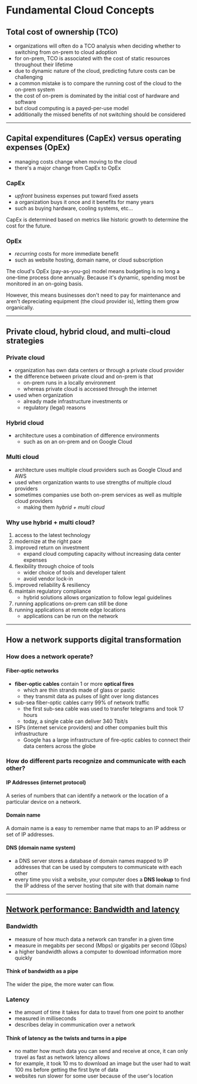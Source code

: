 # Fundamental Cloud Concepts

## Total cost of ownership (TCO)

- organizations will often do a TCO analysis when deciding whether to switching from on-prem to cloud adoption
- for on-prem, TCO is associated with the cost of static resources throughout their lifetime
- due to dynamic nature of the cloud, predicting future costs can be challenging
- a common mistake is to compare the running cost of the cloud to the on-prem system
- the cost of on-prem is dominated by the initial cost of hardware and software
- but cloud computing is a payed-per-use model
- additionally the missed benefits of not switching should be considered

----

## Capital expenditures (CapEx) versus operating expenses (OpEx)

- managing costs change when moving to the cloud
- there's a major change from CapEx to OpEx

### CapEx

- *upfront* business expenses put toward fixed assets
- a organization buys it once and it benefits for many years
- such as buying hardware, cooling systems, etc...

CapEx is determined based on metrics like historic growth to determine the cost for the future.

### OpEx

- *recurring* costs for more immediate benefit
- such as website hosting, domain name, or cloud subscription

The cloud's OpEx (pay-as-you-go) model means budgeting is no long a one-time process done annually. Because it's dynamic, spending most be monitored in an on-going basis.

However, this means businesses don't need to pay for maintenance and aren't depreciating equipment (the cloud provider is), letting them grow organically.

---

## Private cloud, hybrid cloud, and multi-cloud strategies

### Private cloud

- organization has own data centers or through a private cloud provider
- the difference between private cloud and on-prem is that 
  - on-prem runs in a locally environment
  - whereas private cloud is accessed through the internet
- used when organization 
  - already made infrastructure investments or  
  - regulatory (legal) reasons

### Hybrid cloud

- architecture uses a combination of difference environments
  - such as on an on-prem and on Google Cloud

### Multi cloud

- architecture uses multiple cloud providers such as Google Cloud and AWS
- used when organization wants to use strengths of multiple cloud providers
- sometimes companies use both on-prem services as well as multiple cloud providers
  - making them *hybrid + multi cloud*

### Why use hybrid + multi cloud?

1. access to the latest technology
2. modernize at the right pace
3. improved return on investment
   - expand cloud computing capacity without increasing data center expenses 
4. flexibility through choice of tools
   - wider choice of tools and developer talent
   - avoid vendor lock-in
5. improved reliability & resiliency
6. maintain regulatory compliance
   - hybrid solutions allows organization to follow legal guidelines
7. running applications on-prem can still be done
8. running applications at remote edge locations 
   - applications can be run on the network

----

## How a network supports digital transformation 

### How does a network operate?

#### Fiber-optic networks

- **fiber-optic cables** contain 1 or more **optical fires** 
  - which are thin strands made of glass or pastic
  - they transmit data as pulses of light over long distances
- sub-sea fiber-optic cables carry 99% of network traffic
  - the first sub-sea cable was used to transfer telegrams and took 17 hours
  - today, a single cable can deliver 340 Tbit/s
- ISPs (internet service providers) and other companies built this infrastructure
  - Google has a large infrastructure of fire-optic cables to connect their data centers across the globe

### How do different parts recognize and communicate with each other?

#### IP Addresses (internet protocol)

A series of numbers that can identify a network or the location of a particular device on a network.

#### Domain name

 A domain name is a easy to remember name that maps to an IP address or set of IP addresses.

#### DNS (domain name system)

- a DNS server stores a database of domain names mapped to IP addresses that can be used by computers to communicate with each other
- every time you visit a website, your computer does a **DNS lookup** to find the IP address of the server hosting that site with that domain name

----

## [Network performance: Bandwidth and latency](https://www.youtube.com/watch?v=oWJmtTs0gYg)

### Bandwidth

- measure of how much data a network can transfer in a given time
- measure in megabits per second (Mbps) or gigabits per second (Gbps)
- a higher bandwidth allows a computer to download information more quickly

#### Think of bandwidth as a pipe

The wider the pipe, the more water can flow.

### Latency

- the amount of time it takes for data to travel from one point to another
- measured in milliseconds
- describes delay in communication over a network

#### Think of latency as the twists and turns in a pipe

- no matter how much data you can send and receive at once, it can only travel as fast as network latency allows
- for example, it took 10 ms to download an image but the user had to wait 100 ms before getting the first byte of data
- websites run slower for some user because of the user's location

